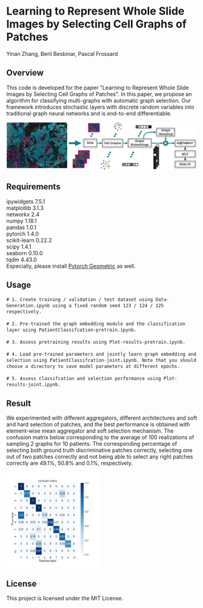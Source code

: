 # Learning to Represent Whole Slide Images by Selecting Cell Graphs of Patches
Yinan Zhang, Beril Besbinar, Pascal Frossard

## Overview
This code is developed for the paper "Learning to Represent Whole Slide Images by Selecting Cell Graphs of Patches". In this paper, we propose an algorithm for classifying multi-graphs with automatic graph selection. Our framework introduces stochastic layers with discrete random variables into traditional graph neural networks and is end-to-end differentiable.

![](img/pipeline.png)

## Requirements
ipywidgets                7.5.1  
matplotlib                3.1.3  
networkx                  2.4  
numpy                     1.18.1  
pandas                    1.0.1  
pytorch                   1.4.0   
scikit-learn              0.22.2  
scipy                     1.4.1  
seaborn                   0.10.0  
tqdm                      4.43.0  
Especially, please install [Pytorch Geometric](https://pytorch-geometric.readthedocs.io/en/latest/notes/installation.html) as well.

## Usage

```
# 1. Create training / validation / test dataset using Data-Generation.ipynb using a fixed random seed 123 / 124 / 125 respectively.  

# 2. Pre-trained the graph embedding module and the classification layer using PatientClassifcation-pretrain.ipynb.

# 3. Assess pretraining results using Plot-results-pretrain.ipynb.

# 4. Load pre-trained parameters and jointly learn graph embedding and selection using PatientClassifcation-joint.ipynb. Note that you should choose a directory to save model parameters at different epochs.

# 5. Assess classifcation and selection performance using Plot-results-joint.ipynb.
```

## Result
We  experimented with different aggregators, different architectures and soft and hard selection of patches, and the best performance is obtained with element-wise mean aggregator and soft selection mechanism. The confusion matrix below corresponding to the average of 100 realizations of sampling 2 graphs for 10 patients. The corresponding percentage of selecting both ground truth discriminative patches correctly, selecting one out of two patches correctly and not being able to select any right patches correctly are 49.1%, 50.8% and 0.1%, respectively.

<img src=img/max-soft-mean.png width="250" height="250">

## License
This project is licensed under the MIT License.

